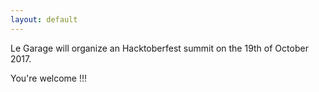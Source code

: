 ```yaml
---
layout: default
---
```


Le Garage will organize an Hacktoberfest summit on the 19th of October 2017.

You're welcome !!!